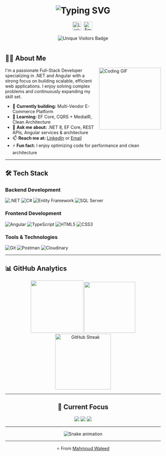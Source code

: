 <h1 align="center"> 
  <img src="https://readme-typing-svg.herokuapp.com?font=Fira+Code&weight=600&size=30&duration=4000&pause=1000&color=2E94E0&center=true&vCenter=true&width=500&lines=Hey+👋,+I'm+Mahmoud+Waleed;Full-Stack+Developer;.NET+%26+Angular+Specialist" alt="Typing SVG" />
</h1>

<p align="center">
  <a href="https://www.linkedin.com/in/mahmoud0waleed"><img alt="LinkedIn" width="28px" src="https://cdn-icons-png.flaticon.com/512/174/174857.png"/></a>&nbsp;
  <a href="mailto:mahmoudwaleednassan@gmail.com"><img alt="Email" width="28px" src="https://cdn-icons-png.flaticon.com/512/732/732200.png"/></a>&nbsp;
</p>

<p align="center">
  <img src="http://readmecounter.runasp.net/api/badges/my-slug/svg?ts=1761734499176" alt="Unique Visitors Badge" />
</p>

<img src="http://readmecounter.runasp.net/debug/track.gif?src=github-readme" width="1" height="1" alt="" />

## 👨‍💻 About Me

<img align="right" src="https://media.giphy.com/media/QssGEmpkyEOhBCb7e1/giphy.gif" width="200" alt="Coding GIF" />

I'm a passionate Full-Stack Developer specializing in .NET and Angular with a strong focus on building scalable, efficient web applications. I enjoy solving complex problems and continuously expanding my skill set.

- 🔭 **Currently building:** Multi-Vendor E-Commerce Platform  
- 🌱 **Learning:** EF Core, CQRS + MediatR, Clean Architecture  
- 💬 **Ask me about:** .NET 8, EF Core, REST APIs, Angular services & architecture  
- 📫 **Reach me at:** [LinkedIn](https://linkedin.com/in/mahmoud0waleed) or [Email](mailto:mahmoudwaleednassan@gmail.com)  
- ⚡ **Fun fact:** I enjoy optimizing code for performance and clean architecture  

---

## 🛠️ Tech Stack

### Backend Development
![.NET](https://img.shields.io/badge/.NET-512BD4?logo=dotnet&logoColor=white)
![C#](https://img.shields.io/badge/C%23-239120?logo=csharp&logoColor=white)
![Entity Framework](https://img.shields.io/badge/EF%20Core-512BD4?logo=dotnet&logoColor=white)
![SQL Server](https://img.shields.io/badge/SQL%20Server-CC2927?logo=microsoftsqlserver&logoColor=white)

### Frontend Development
![Angular](https://img.shields.io/badge/Angular-DD0031?logo=angular&logoColor=white)
![TypeScript](https://img.shields.io/badge/TypeScript-3178C6?logo=typescript&logoColor=white)
![HTML5](https://img.shields.io/badge/HTML5-E34F26?logo=html5&logoColor=white)
![CSS3](https://img.shields.io/badge/CSS3-1572B6?logo=css3&logoColor=white)

### Tools & Technologies
![Git](https://img.shields.io/badge/Git-F05032?logo=git&logoColor=white)
![Postman](https://img.shields.io/badge/Postman-FF6C37?logo=postman&logoColor=white)
![Cloudinary](https://img.shields.io/badge/Cloudinary-3448C5?logo=cloudinary&logoColor=white)

---

## 📊 GitHub Analytics

<div align="center">
  
<!-- Remove layout=compact to make the language stats wider -->
<img src="https://github-readme-stats.vercel.app/api?username=mahmou2waleed&show_icons=true&hide_border=true&count_private=true&theme=tokyonight&hide_title=true" height="170" />  
<img src="https://github-readme-stats.vercel.app/api/top-langs?username=mahmou2waleed&show_icons=true&locale=en&theme=tokyonight&hide_border=true&hide_title=true" height="165" />  

<br />

<img src="https://streak-stats.demolab.com?user=mahmou2waleed&theme=tokyonight&hide_border=true" alt="GitHub Streak" height="180" />

</div>

---

<div align="center">
  
## 🎯 Current Focus

<img src="https://img.shields.io/badge/Entity%20Framework%20Core-512BD4?logo=dotnet&logoColor=white" />
<img src="https://img.shields.io/badge/CQRS%20%2B%20MediatR-512BD4?logo=dotnet&logoColor=white" />
<img src="https://img.shields.io/badge/Clean%20Architecture-512BD4?logo=dotnet&logoColor=white" />

</div>

---

<div align="center">
  
<picture>
  <source media="(prefers-color-scheme: dark)" srcset="https://mahmou2waleed.github.io/Mahmou2waleed/snake-dark.svg" />
  <source media="(prefers-color-scheme: light)" srcset="https://mahmou2waleed.github.io/Mahmou2waleed/snake.svg" />
  <img alt="Snake animation" src="https://mahmou2waleed.github.io/Mahmou2waleed/snake.svg" />
</picture>

</div>

---

<div align="center">
  
⭐️ From [Mahmoud Waleed](https://github.com/mahmou2waleed)

</div>
